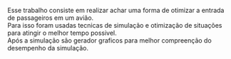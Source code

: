 Esse trabalho consiste em realizar achar uma forma de otimizar a entrada de passageiros em um avião.
<br>
Para isso foram usadas tecnicas de simulação e otimização de situações para atingir o melhor tempo possivel.
<br>
Após a simulação são gerador graficos para melhor compreenção do desempenho da simulação.
